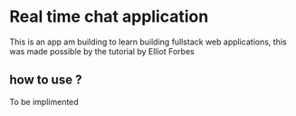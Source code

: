 # Real time chat application
This is an app am building to learn building fullstack web applications, this was made possible by the tutorial by Elliot Forbes
## how to use ? 
To be implimented
